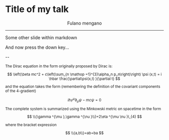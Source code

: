 # Title of my talk

<center>
Fulano mengano
</center>

---

Some other slide within markdown

And now press the down key...


--

<!-- .slide: data-background="#aaffaf" -->
<!-- .slide: data-transition="concave" -->

<small>
The Dirac equation in the form originally proposed by Dirac is:


$$
\left(\beta mc^2 + c\left(\sum_{n \mathop =1}^{3}\alpha_n p_n\right)\right) \psi (x,t) = i \hbar \frac{\partial\psi(x,t) }{\partial t}
$$

and the equation takes the form (remembering the definition
of the covariant components of the 4-gradient)

$$
{\displaystyle i\hbar \gamma ^{\mu }\partial _{\mu }\psi -mc\psi =0}
$$

The complete system is summarized using the Minkowski metric on spacetime in the form

$$
\\{\gamma ^{\mu },\gamma ^{\nu }\\}=2\eta ^{\mu \nu }I_{4}
$$

where the bracket expression

$$
\\{a,b\\}=ab+ba
$$

</small>

